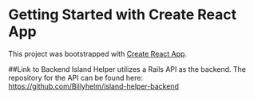 # Getting Started with Create React App

This project was bootstrapped with [Create React App](https://github.com/facebook/create-react-app).

##Link to Backend
Island Helper utilizes a Rails API as the backend. The repository for the API can be found here: https://github.com/Billyhelm/island-helper-backend
